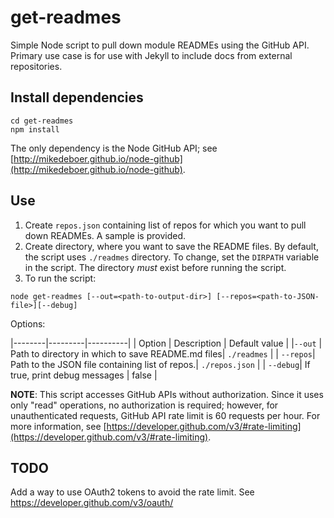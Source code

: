 # get-readmes
Simple Node script to pull down module READMEs using the GitHub API.
Primary use case is for use with Jekyll to include docs from external repositories.

## Install dependencies

```
cd get-readmes
npm install
```

The only dependency is the Node GitHub API; see [http://mikedeboer.github.io/node-github](http://mikedeboer.github.io/node-github).

## Use

1. Create `repos.json` containing list of repos for which you want to pull down READMEs.  A sample is provided.
1. Create directory, where you want to save the README files.  By default, the script
uses `./readmes` directory.  To change, set the `DIRPATH` variable in the script.  The directory _must_ exist before running the script.
1. To run the script:
```
node get-readmes [--out=<path-to-output-dir>] [--repos=<path-to-JSON-file>][--debug]
```

Options:

|--------|---------|----------|
| Option | Description | Default value |
|`--out` | Path to directory in which to save README.md files| `./readmes` |
| `--repos`| Path to the JSON file containing list of repos.| `./repos.json` |
| `--debug`| If true, print debug messages | false |

**NOTE**: This script accesses GitHub APIs without authorization.  Since it uses only
"read" operations, no authorization is required; however, for unauthenticated requests, GitHub API rate limit is 60 requests per hour. For more information, see [https://developer.github.com/v3/#rate-limiting](https://developer.github.com/v3/#rate-limiting).

## TODO

Add a way to use OAuth2 tokens to avoid the rate limit.  See https://developer.github.com/v3/oauth/
